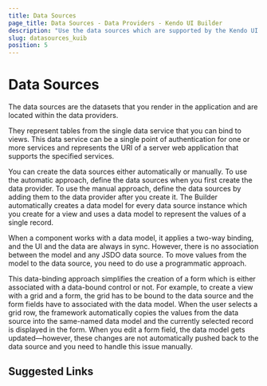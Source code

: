 ```yaml
---
title: Data Sources
page_title: Data Sources - Data Providers - Kendo UI Builder
description: "Use the data sources which are supported by the Kendo UI Builder tool for creating and managing Angular and AngularJS-based web applications."
slug: datasources_kuib
position: 5
---
```


# Data Sources

The data sources are the datasets that you render in the application and are located within the data providers.

They represent tables from the single data service that you can bind to views. This data service can be a single point of authentication for one or more services and represents the URI of a server web application that supports the specified services.

You can create the data sources either automatically or manually. To use the automatic approach, define the data sources when you first create the data provider. To use the manual approach, define the data sources by adding them to the data provider after you create it. The Builder automatically creates a data model for every data source instance which you create for a view and uses a data model to represent the values of a single record.

When a component works with a data model, it applies a two-way binding, and the UI and the data are always in sync. However, there is no association between the model and any JSDO data source. To move values from the model to the data source, you need to do use a programmatic approach.

This data-binding approach simplifies the creation of a form which is either associated with a data-bound control or not. For example, to create a view with a grid and a form, the grid has to be bound to the data source and the form fields have to associated with the data model. When the user selects a grid row, the framework automatically copies the values from the data source into the same-named data model and the currently selected record is displayed in the form. When you edit a form field, the data model gets updated&mdash;however, these changes are not automatically pushed back to the data source and you need to handle this issue manually.

## Suggested Links
